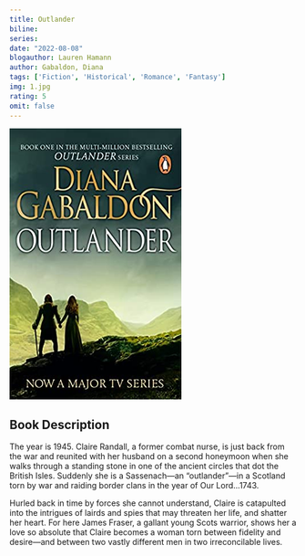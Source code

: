 ```yaml
---
title: Outlander
biline:
series:
date: "2022-08-08"
blogauthor: Lauren Hamann
author: Gabaldon, Diana
tags: ['Fiction', 'Historical', 'Romance', 'Fantasy']
img: 1.jpg
rating: 5
omit: false
---
```


![Book Cover](1.jpg)

## Book Description

The year is 1945. Claire Randall, a former combat nurse, is just back from the war and reunited with her husband on a second honeymoon when she walks through a standing stone in one of the ancient circles that dot the British Isles. Suddenly she is a Sassenach—an “outlander”—in a Scotland torn by war and raiding border clans in the year of Our Lord...1743.

Hurled back in time by forces she cannot understand, Claire is catapulted into the intrigues of lairds and spies that may threaten her life, and shatter her heart. For here James Fraser, a gallant young Scots warrior, shows her a love so absolute that Claire becomes a woman torn between fidelity and desire—and between two vastly different men in two irreconcilable lives.